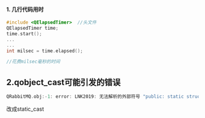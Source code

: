 #### 1. 几行代码用时

```c++
#include <QElapsedTimer>  //头文件
QElapsedTimer time;
time.start();
...
...
int milsec = time.elapsed();

//花费milsec毫秒的时间
```

## 2.qobject_cast可能引发的错误

```c++
QRabbitMQ.obj:-1: error: LNK2019: 无法解析的外部符号 "public: static struct QMetaObject const QAmqpQueue::staticMetaObject" (?staticMetaObject@QAmqpQueue@@2UQMetaObject@@B)，函数 "private: void __cdecl QRabbitMQ::queueDeclared(void)" (?queueDeclared@QRabbitMQ@@AEAAXXZ) 中引用了该符号
```

改成static_cast

